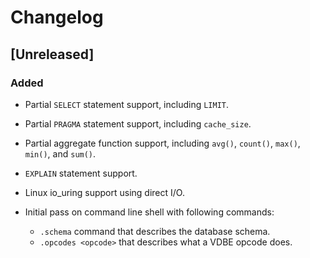 # Changelog

## [Unreleased]

### Added

- Partial `SELECT` statement support, including `LIMIT`.

- Partial `PRAGMA` statement support, including `cache_size`.

- Partial aggregate function support, including `avg()`, `count()`, `max()`, `min()`, and `sum()`.

- `EXPLAIN` statement support.

- Linux io_uring support using direct I/O.

- Initial pass on command line shell with following commands:
    - `.schema` command that describes the database schema.
    - `.opcodes <opcode>` that describes what a VDBE opcode does.
